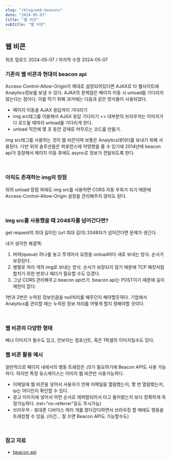 ```yaml
---
slug: "/blog/web-beacons"
date: "2024-05-07"
title: "웹 비콘"
subtitle: "웹 비콘"
---
```


## **웹 비콘**

<p class="text-time">최초 업로드 2024-05-07 / 마지막 수정 2024-05-07</p>

### **기존의 웹 비콘과 현대의 beacon api**

Access-Control-Allow-Origin이 제대로 설정되어있다면 AJAX로 타 웹사이트에 Analytics정보를 보낼 수 있다. AJAX의 문제점은 페이지 이동 시 unload를 기다리지 않는다는 점이다.
이를 막기 위해 과거에는 다음과 같은 방식들이 사용되었다.

- 페이지 이동을 AJAX 응답까지 기다리기
- img src태그를 이용해서 AJAX 응답 기다리기 => 대부분의 브라우저는 이미지가 다 로드될 때까지 unload를 기다리게 한다.
- unload 직전에 몇 초 동안 강제로 머무르는 코드를 만들기.

img src태그를 사용하는 것이 웹 비콘이며 보통은 Analytics데이터를 보내기 위해 사용된다. 다만 위의 솔루션들은 퍼포먼스에 악영향을 줄 수 있기에 2014년에 beacon api가 등장해서 페이지 이동 후에도 async로 정보가 전달되도록 한다.

<br/>

### **아직도 존재하는 img의 장점**

위의 unload 장점 외에도 img src를 사용하면 CORS 자동 우회가 되기 때문에 Access-Control-Allow-Origin 설정을 관리해주지 않아도 된다.

<br/>

### **img src를 사용했을 때 2048자를 넘어간다면?**

get request의 최대 길이인 (url 최대 길이) 2048자가 넘어간다면 문제가 생긴다.

내가 생각한 해결책:

1. 버퍼(queue) 하나를 놓고 쪼개어서 요청을 onload마다 새로 보내는 방식. 순서가 보장된다.
2. 병렬로 여러 개의 img로 보내는 방식. 순서가 보장되지 않기 때문에 TCP 패킷처럼 합치기 위한 번호나 헤더가 필요할 수도 있겠다.
3. 그냥 CORS 관리해주고 beacon api쓰기. beacon api는 POST이기 때문에 길이 제한이 없다.

1번과 2번은 누락된 정보만큼을 null처리를 해주던지 해야할듯하다. 기업에서 Analytics를 관리할 때는 누락된 정보 처리를 어떻게 할지 정해야할 것이다.

<br/>

### **웹 비콘의 다양한 형태**

배너 이미지가 될수도 있고, 안보이는 컴포넌트, 혹은 1픽셀의 이미지일수도 있다.

### **웹 비콘 활용 예시**

일반적으로 페이지 내에서의 행동 트래킹은 JS가 필요하기에 Beacon API도 사용 가능하다. 하지만 특정 유스케이스는 이미지 웹 비콘만 사용가능하다.

- 이메일에 웹 비콘을 넣어서 사용자가 언제 이메일을 열람했는지, 몇 번 열람했는지, ip는 어디인지 확인할 수 있다.
- 광고 이미지에 넣어서 어떤 순서로 레퍼럴되어서 타고 들어왔는지 보다 정확하게 측정가능하다. (rel="no-referrer"등도 무시가능)
- 브라우저 - 휴대폰 디바이스 여러 개를 왔다갔다하면서 브라우징 할 때에도 행동을 트래킹할 수 있음. (이건... 잘 쓰면 Beacon API도 가능할수도)

<br/>

### **참고 자료**

- [beacon api](https://developer.mozilla.org/en-US/docs/Web/API/Beacon_API)
